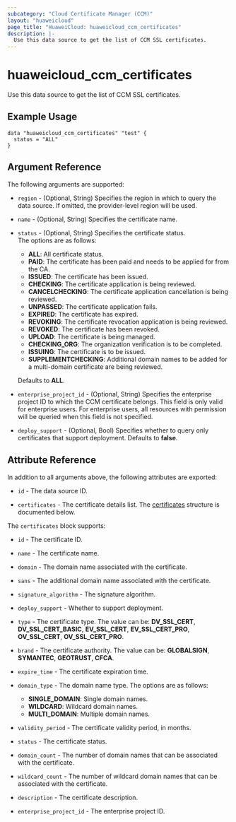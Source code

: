 ```yaml
---
subcategory: "Cloud Certificate Manager (CCM)"
layout: "huaweicloud"
page_title: "HuaweiCloud: huaweicloud_ccm_certificates"
description: |-
  Use this data source to get the list of CCM SSL certificates.
---
```


# huaweicloud_ccm_certificates

Use this data source to get the list of CCM SSL certificates.

## Example Usage

```hcl
data "huaweicloud_ccm_certificates" "test" {
  status = "ALL"
}
```

## Argument Reference

The following arguments are supported:

* `region` - (Optional, String) Specifies the region in which to query the data source.
  If omitted, the provider-level region will be used.

* `name` - (Optional, String) Specifies the certificate name.

* `status` - (Optional, String) Specifies the certificate status.  
  The options are as follows:
  + **ALL**: All certificate status.
  + **PAID**: The certificate has been paid and needs to be applied for from the CA.
  + **ISSUED**: The certificate has been issued.
  + **CHECKING**: The certificate application is being reviewed.
  + **CANCELCHECKING**: The certificate application cancellation is being reviewed.
  + **UNPASSED**: The certificate application fails.
  + **EXPIRED**: The certificate has expired.
  + **REVOKING**: The certificate revocation application is being reviewed.
  + **REVOKED**: The certificate has been revoked.
  + **UPLOAD**: The certificate is being managed.
  + **CHECKING_ORG**: The organization verification is to be completed.
  + **ISSUING**: The certificate is to be issued.
  + **SUPPLEMENTCHECKING**: Additional domain names to be added for a multi-domain certificate are being reviewed.
  
  Defaults to **ALL**.

* `enterprise_project_id` - (Optional, String) Specifies the enterprise project ID to which the CCM certificate belongs.
  This field is only valid for enterprise users. For enterprise users, all resources with permission will be queried
  when this field is not specified.

* `deploy_support` - (Optional, Bool) Specifies whether to query only certificates that support deployment.
  Defaults to **false**.

## Attribute Reference

In addition to all arguments above, the following attributes are exported:

* `id` - The data source ID.

* `certificates` - The certificate details list.
  The [certificates](#certificates_Certificate) structure is documented below.

<a name="certificates_Certificate"></a>
The `certificates` block supports:

* `id` - The certificate ID.

* `name` - The certificate name.

* `domain` - The domain name associated with the certificate.

* `sans` - The additional domain name associated with the certificate.

* `signature_algorithm` - The signature algorithm.

* `deploy_support` - Whether to support deployment.

* `type` - The certificate type. The value can be: **DV_SSL_CERT**, **DV_SSL_CERT_BASIC**, **EV_SSL_CERT**,
  **EV_SSL_CERT_PRO**, **OV_SSL_CERT**, **OV_SSL_CERT_PRO**.

* `brand` - The certificate authority. The value can be: **GLOBALSIGN**, **SYMANTEC**, **GEOTRUST**, **CFCA**.

* `expire_time` - The certificate expiration time.

* `domain_type` - The domain name type. The options are as follows:
  + **SINGLE_DOMAIN**: Single domain names.
  + **WILDCARD**: Wildcard domain names.
  + **MULTI_DOMAIN**: Multiple domain names.

* `validity_period` - The certificate validity period, in months.

* `status` - The certificate status.

* `domain_count` - The number of domain names that can be associated with the certificate.

* `wildcard_count` - The number of wildcard domain names that can be associated with the certificate.

* `description` - The certificate description.

* `enterprise_project_id` - The enterprise project ID.
